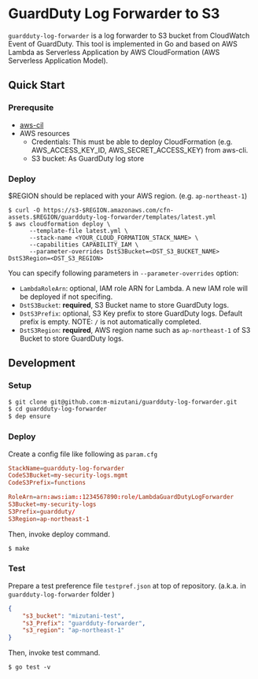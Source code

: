 # GuardDuty Log Forwarder to S3

`guardduty-log-forwarder` is a log forwarder to S3 bucket from CloudWatch Event of GuardDuty. This tool is implemented in Go and based on AWS Lambda as Serverless Application by AWS CloudFormation (AWS Serverless Application Model).

## Quick Start

### Prerequsite

- [aws-cil](https://docs.aws.amazon.com/cli/latest/userguide/cli-chap-welcome.html)
- AWS resources
  - Credentials: This must be able to deploy CloudFormation (e.g. AWS_ACCESS_KEY_ID, AWS_SECRET_ACCESS_KEY) from aws-cli.
  - S3 bucket: As GuardDuty log store

### Deploy

$REGION should be replaced with your AWS region. (e.g. `ap-northeast-1`)

```
$ curl -O https://s3-$REGION.amazonaws.com/cfn-assets.$REGION/guardduty-log-forwarder/templates/latest.yml
$ aws cloudformation deploy \
      --template-file latest.yml \
      --stack-name <YOUR_CLOUD_FORMATION_STACK_NAME> \
      --capabilities CAPABILITY_IAM \
      --parameter-overrides DstS3Bucket=<DST_S3_BUCKET_NAME> DstS3Region=<DST_S3_REGION>
```

You can specify following parameters in `--parameter-overrides` option:

- `LambdaRoleArn`: optional, IAM role ARN for Lambda. A new IAM role will be deployed if not specifing.
- `DstS3Bucket`: **required**, S3 Bucket name to store GuardDuty logs.
- `DstS3Prefix`: optional, S3 Key prefix to store GuardDuty logs. Default prefix is empty. NOTE: `/` is not automatically completed.
- `DstS3Region`: **required**, AWS region name such as `ap-northeast-1` of S3 Bucket to store GuardDuty logs.


## Development

### Setup

```bash
$ git clone git@github.com:m-mizutani/guardduty-log-forwarder.git
$ cd guardduty-log-forwarder
$ dep ensure
```

### Deploy

Create a config file like following as `param.cfg`

```conf
StackName=guardduty-log-forwarder
CodeS3Bucket=my-security-logs.mgmt
CodeS3Prefix=functions

RoleArn=arn:aws:iam::1234567890:role/LambdaGuardDutyLogForwarder
S3Bucket=my-security-logs
S3Prefix=guardduty/
S3Region=ap-northeast-1
```

Then, invoke deploy command.

```bash
$ make
```

### Test

Prepare a test preference file `testpref.json` at top of repository. (a.k.a. in `guardduty-log-forwarder` folder )

```json
{
    "s3_bucket": "mizutani-test",
    "s3_Prefix": "guardduty-forwarder",
    "s3_region": "ap-northeast-1"
}
```

Then, invoke test command.

```
$ go test -v
```
